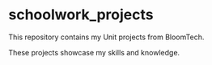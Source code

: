 # schoolwork_projects
This repository contains my Unit projects from BloomTech.

These projects showcase my skills and knowledge.

